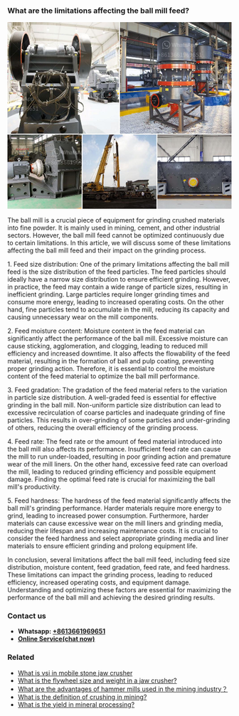 <h3>What are the limitations affecting the ball mill feed?</h3><img src='1701743064.jpg' alt=''><p>The ball mill is a crucial piece of equipment for grinding crushed materials into fine powder. It is mainly used in mining, cement, and other industrial sectors. However, the ball mill feed cannot be optimized continuously due to certain limitations. In this article, we will discuss some of these limitations affecting the ball mill feed and their impact on the grinding process.</p><p>1. Feed size distribution: One of the primary limitations affecting the ball mill feed is the size distribution of the feed particles. The feed particles should ideally have a narrow size distribution to ensure efficient grinding. However, in practice, the feed may contain a wide range of particle sizes, resulting in inefficient grinding. Large particles require longer grinding times and consume more energy, leading to increased operating costs. On the other hand, fine particles tend to accumulate in the mill, reducing its capacity and causing unnecessary wear on the mill components.</p><p>2. Feed moisture content: Moisture content in the feed material can significantly affect the performance of the ball mill. Excessive moisture can cause sticking, agglomeration, and clogging, leading to reduced mill efficiency and increased downtime. It also affects the flowability of the feed material, resulting in the formation of ball and pulp coating, preventing proper grinding action. Therefore, it is essential to control the moisture content of the feed material to optimize the ball mill performance.</p><p>3. Feed gradation: The gradation of the feed material refers to the variation in particle size distribution. A well-graded feed is essential for effective grinding in the ball mill. Non-uniform particle size distribution can lead to excessive recirculation of coarse particles and inadequate grinding of fine particles. This results in over-grinding of some particles and under-grinding of others, reducing the overall efficiency of the grinding process.</p><p>4. Feed rate: The feed rate or the amount of feed material introduced into the ball mill also affects its performance. Insufficient feed rate can cause the mill to run under-loaded, resulting in poor grinding action and premature wear of the mill liners. On the other hand, excessive feed rate can overload the mill, leading to reduced grinding efficiency and possible equipment damage. Finding the optimal feed rate is crucial for maximizing the ball mill's productivity.</p><p>5. Feed hardness: The hardness of the feed material significantly affects the ball mill's grinding performance. Harder materials require more energy to grind, leading to increased power consumption. Furthermore, harder materials can cause excessive wear on the mill liners and grinding media, reducing their lifespan and increasing maintenance costs. It is crucial to consider the feed hardness and select appropriate grinding media and liner materials to ensure efficient grinding and prolong equipment life.</p><p>In conclusion, several limitations affect the ball mill feed, including feed size distribution, moisture content, feed gradation, feed rate, and feed hardness. These limitations can impact the grinding process, leading to reduced efficiency, increased operating costs, and equipment damage. Understanding and optimizing these factors are essential for maximizing the performance of the ball mill and achieving the desired grinding results.</p><h3>Contact us</h3><ul><li><strong>Whatsapp:&nbsp;<a href="https://wa.me/8613661969651">+8613661969651</a></strong></li><li><a href="https://swt.shibang-china.com/?git&amp;zhl&amp;What are the limitations affecting the ball mill feed"><strong>Online Service(chat now)</strong></a></li></ul><h3>Related</h3><ul><li><a href='What is vsi in mobile stone jaw crusher.md'>What is vsi in mobile stone jaw crusher</a></li><li><a href='What is the flywheel size and weight in a jaw crusher.md'>What is the flywheel size and weight in a jaw crusher?</a></li><li><a href='What are the advantages of hammer mills used in the mining industry？.md'>What are the advantages of hammer mills used in the mining industry？</a></li><li><a href='What is the definition of crushing in mining.md'>What is the definition of crushing in mining?</a></li><li><a href='What is the yield in mineral processing.md'>What is the yield in mineral processing?</a></li></ul>